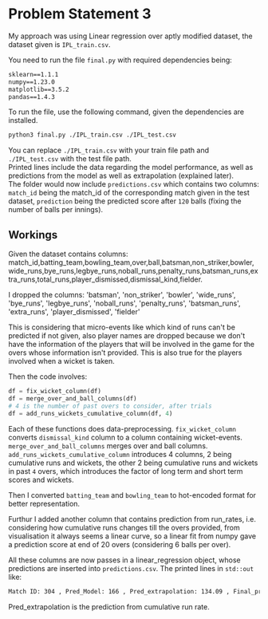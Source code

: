# Problem Statement 3

My approach was using Linear regression over aptly modified dataset, the dataset given is `IPL_train.csv`.

You need to run the file `final.py` with required dependencies being:

```txt
sklearn==1.1.1
numpy==1.23.0
matplotlib==3.5.2
pandas==1.4.3
```

To run the file, use the following command, given the dependencies are installed.

```bash
python3 final.py ./IPL_train.csv ./IPL_test.csv
```

You can replace `./IPL_train.csv` with your train file path and `./IPL_test.csv` with the test file path.  
Printed lines include the data regarding the model performance, as well as predictions from the model as well as extrapolation (explained later).  
The folder would now include `predictions.csv` which contains two columns: `match_id` being the match_id of the corresponding match given in the test dataset, `prediction` being the predicted score after `120` balls (fixing the number of balls per innings).

## Workings

Given the dataset contains columns:
match_id,batting_team,bowling_team,over,ball,batsman,non_striker,bowler,wide_runs,bye_runs,legbye_runs,noball_runs,penalty_runs,batsman_runs,extra_runs,total_runs,player_dismissed,dismissal_kind,fielder.

I dropped the columns:
'batsman', 'non_striker', 'bowler', 'wide_runs', 'bye_runs', 'legbye_runs', 'noball_runs', 'penalty_runs', 'batsman_runs', 'extra_runs', 'player_dismissed', 'fielder'

This is considering that micro-events like which kind of runs can't be predicted if not given, also player names are dropped because we don't have the information of the players that will be involved in the game for the overs whose information isn't provided. This is also true for the players involved when a wicket is taken.

Then the code involves:

```py
df = fix_wicket_column(df)
df = merge_over_and_ball_columns(df)
# 4 is the number of past overs to consider, after trials
df = add_runs_wickets_cumulative_column(df, 4)
```

Each of these functions does data-preprocessing. `fix_wicket_column` converts `dismissal_kind` column to a column containing wicket-events. `merge_over_and_ball_columns` merges over and ball columns. `add_runs_wickets_cumulative_column` introduces 4 columns, 2 being cumulative runs and wickets, the other 2 being cumulative runs and wickets in past `4` overs, which introduces the factor of long term and short term scores and wickets.

Then I converted `batting_team` and `bowling_team` to hot-encoded format for better representation.

Furthur I added another column that contains prediction from run_rates, i.e. considering how cumulative runs changes till the overs provided, from visualisation it always seems a linear curve, so a linear fit from numpy gave a prediction score at end of 20 overs (considering 6 balls per over).

All these columns are now passes in a linear_regression object, whose predictions are inserted into `predictions.csv`.
The printed lines in `std::out` like:

```bash
Match ID: 304 , Pred_Model: 166 , Pred_extrapolation: 134.09 , Final_pred: 159.61800000000002
```

Pred_extrapolation is the prediction from cumulative run rate.
